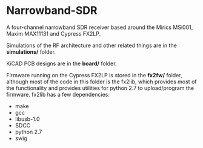 # Narrowband-SDR
A four-channel narrowband SDR receiver based around the Mirics MSi001, Maxim MAX11131 and Cypress FX2LP.

Simulations of the RF architecture and other related things are in the **simulations/** folder.

KiCAD PCB designs are in the **board/** folder.

Firmware running on the Cypress FX2LP is stored in the **fx2fw/** folder, although most of the code in this folder is the fx2lib, which provides most of the functionality and provides utilities for python 2.7 to upload/program the firmware.
fx2lib has a few dependencies:
* make
* gcc
* libusb-1.0
* SDCC
* python 2.7
* swig
